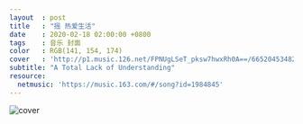 ```yaml
---
layout  : post
title   : "摇 热爱生活"
date    : 2020-02-18 02:00:00 +0800
tags    : 音乐 封面
color   : RGB(141, 154, 174)
cover   : 'http://p1.music.126.net/FPNUgLSeT_pksw7hwxRh0A==/6652045348253063.jpg'
subtitle: "A Total Lack of Understanding"
resource:
  netmusic: 'https://music.163.com/#/song?id=1984845'
---
```


![cover](http://p1.music.126.net/FPNUgLSeT_pksw7hwxRh0A==/6652045348253063.jpg)

